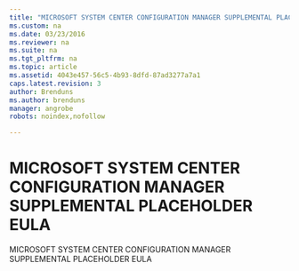 ```yaml
---
title: "MICROSOFT SYSTEM CENTER CONFIGURATION MANAGER SUPPLEMENTAL PLACEHOLDER EULA"
ms.custom: na
ms.date: 03/23/2016
ms.reviewer: na
ms.suite: na
ms.tgt_pltfrm: na
ms.topic: article
ms.assetid: 4043e457-56c5-4b93-8dfd-87ad3277a7a1
caps.latest.revision: 3
author: Brendunsms.author: brendunsmanager: angrobe
robots: noindex,nofollow

---
```

# MICROSOFT SYSTEM CENTER CONFIGURATION MANAGER SUPPLEMENTAL PLACEHOLDER EULA
MICROSOFT SYSTEM CENTER CONFIGURATION MANAGER SUPPLEMENTAL PLACEHOLDER EULA

